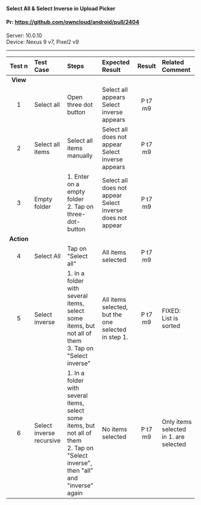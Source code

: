 #### Select All & Select Inverse in Upload Picker

#### Pr: https://github.com/owncloud/android/pull/2404

Server: 10.0.10<br>
Device: Nexus 9 v7, Pixel2 v9

---

 
| Test n | Test Case | Steps | Expected Result | Result | Related Comment
| :----: | :-------- | :---- | :-------------- | :-----: | :------
|**View**||||||
| 1 | Select all | Open three dot button  | Select all appears<br>Select inverse appears | P t7 m9|  |
| 2 | Select all items | Select all items manually | Select all does not appear<br>Select inverse appears | P t7 m9|  |
| 3 | Empty folder | 1. Enter on a empty folder<br>2. Tap on three-dot-button| Select all does not appear<br>Select inverse does not appear | P t7 m9|  |
|**Action**||||||
| 4 | Select All | Tap on "Select all" | All items selected | P t7 m9|  |
| 5 | Select inverse | 1. In a folder with several items, select some items, but not all of them<br>3. Tap on "Select inverse" | All items selected, but the one selected in step 1. | P t7 m9 | FIXED: List is sorted |
| 6 | Select inverse recursive | 1. In a folder with several items, select some items, but not all of them<br>2. Tap on "Select inverse", then "all" and "inverse" again | No items selected | P t7 m9 | Only items selected in 1. are selected |




